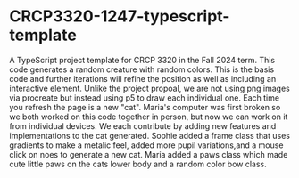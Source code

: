 # CRCP3320-1247-typescript-template
A TypeScript project template for CRCP 3320 in the Fall 2024 term. This code generates a random creature with random colors. This is the basis code and further iterations will refine the position as well as including an interactive element. Unlike the project propoal, we are not using png images via procreate but instead using p5 to draw each individual one. Each time you refresh the page is a new "cat". Maria's computer was first broken so we both worked on this code together in person, but now we can work on it from individual devices. We each contribute by adding new features and implementations to the cat generated. Sophie added a frame class that uses gradients to make a metalic feel, added more pupil variations,and a mouse click on noes to generate a new cat. Maria added a paws class which made cute little paws on the cats lower body and a random color bow class.